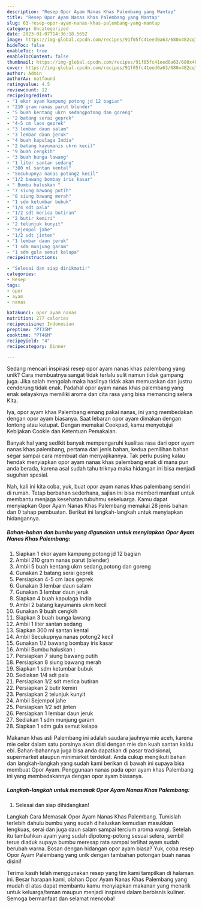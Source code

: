 ```yaml
---
description: "Resep Opor Ayam Nanas Khas Palembang yang Mantap"
title: "Resep Opor Ayam Nanas Khas Palembang yang Mantap"
slug: 63-resep-opor-ayam-nanas-khas-palembang-yang-mantap
category: Uncategorized
date: 2023-01-07T14:36:18.565Z
image: https://img-global.cpcdn.com/recipes/91f05fc41eed0a63/680x482cq70/opor-ayam-nanas-khas-palembang-foto-resep-utama.jpg
hideToc: false
enableToc: true
enableTocContent: false
thumbnail: https://img-global.cpcdn.com/recipes/91f05fc41eed0a63/680x482cq70/opor-ayam-nanas-khas-palembang-foto-resep-utama.jpg
cover: https://img-global.cpcdn.com/recipes/91f05fc41eed0a63/680x482cq70/opor-ayam-nanas-khas-palembang-foto-resep-utama.jpg
author: Admin
authorAv: notfound
ratingvalue: 4.5
reviewcount: 12
recipeingredient:
- "1 ekor ayam kampung potong jd 12 bagian"
- "210 gram nanas parut blender"
- "5 buah kentang ukrn sedangpotong dan goreng"
- "2 batang serai geprek"
- "4-5 cm laos geprek"
- "3 lembar daun salam"
- "3 lembar daun jeruk"
- "4 buah kapulaga India"
- "2 batang kayumanis ukrn kecil"
- "9 buah cengkih"
- "3 buah bunga lawang"
- "1 liter santan sedang"
- "300 ml santan kental"
- "Secukupnya nanas potong2 kecil"
- "1/2 bawang bombay iris kasar"
- " Bumbu haluskan "
- "7 siung bawang putih"
- "8 siung bawang merah"
- "1 sdm ketumbar bubuk"
- "1/4 sdt pala"
- "1/2 sdt merica butiran"
- "2 butir kemiri"
- "2 telunjuk kunyit"
- "Sejempol jahe"
- "1/2 sdt jinten"
- "1 lembar daun jeruk"
- "1 sdm munjung garam"
- "1 sdm gula semut kelapa"
recipeinstructions:

- "Selesai dan siap dinikmati!"
categories:
- Resep
tags:
- opor
- ayam
- nanas

katakunci: opor ayam nanas 
nutrition: 277 calories
recipecuisine: Indonesian
preptime: "PT35M"
cooktime: "PT46M"
recipeyield: "4"
recipecategory: Dinner

---
```





Sedang mencari inspirasi resep opor ayam nanas khas palembang yang unik? Cara membuatnya sangat tidak terlalu sulit namun tidak gampang juga. Jika salah mengolah maka hasilnya tidak akan memuaskan dan justru cenderung tidak enak. Padahal opor ayam nanas khas palembang yang enak selayaknya memiliki aroma dan cita rasa yang bisa memancing selera Kita.





Iya, opor ayam khas Palembang emang pakai nanas, ini yang membedakan dengan opor ayam biasanya. Saat lebaran opor ayam dimakan dengan lontong atau ketupat. Dengan memakai Cookpad, kamu menyetujui Kebijakan Cookie dan Ketentuan Pemakaian.

Banyak hal yang sedikit banyak mempengaruhi kualitas rasa dari opor ayam nanas khas palembang, pertama dari jenis bahan, kedua pemilihan bahan segar sampai cara membuat dan menyajikannya. Tak perlu pusing kalau hendak menyiapkan opor ayam nanas khas palembang enak di mana pun anda berada, karena asal sudah tahu triknya maka hidangan ini bisa menjadi suguhan spesial.






Nah, kali ini kita coba, yuk, buat opor ayam nanas khas palembang sendiri di rumah. Tetap berbahan sederhana, sajian ini bisa memberi manfaat untuk membantu menjaga kesehatan tubuhmu sekeluarga. Kamu dapat menyiapkan Opor Ayam Nanas Khas Palembang memakai 28 jenis bahan dan 0 tahap pembuatan. Berikut ini langkah-langkah untuk menyiapkan hidangannya.

<!--inarticleads1-->

##### Bahan-bahan dan bumbu yang digunakan untuk menyiapkan Opor Ayam Nanas Khas Palembang:

1. Siapkan 1 ekor ayam kampung potong jd 12 bagian
1. Ambil 210 gram nanas parut (blender)
1. Ambil 5 buah kentang ukrn sedang,potong dan goreng
1. Gunakan 2 batang serai geprek
1. Persiapkan 4-5 cm laos geprek
1. Gunakan 3 lembar daun salam
1. Gunakan 3 lembar daun jeruk
1. Siapkan 4 buah kapulaga India
1. Ambil 2 batang kayumanis ukrn kecil
1. Gunakan 9 buah cengkih
1. Siapkan 3 buah bunga lawang
1. Ambil 1 liter santan sedang
1. Siapkan 300 ml santan kental
1. Ambil Secukupnya nanas potong2 kecil
1. Gunakan 1/2 bawang bombay iris kasar
1. Ambil  Bumbu haluskan :
1. Persiapkan 7 siung bawang putih
1. Persiapkan 8 siung bawang merah
1. Siapkan 1 sdm ketumbar bubuk
1. Sediakan 1/4 sdt pala
1. Persiapkan 1/2 sdt merica butiran
1. Persiapkan 2 butir kemiri
1. Persiapkan 2 telunjuk kunyit
1. Ambil Sejempol jahe
1. Persiapkan 1/2 sdt jinten
1. Persiapkan 1 lembar daun jeruk
1. Sediakan 1 sdm munjung garam
1. Siapkan 1 sdm gula semut kelapa


Makanan khas asli Palembang ini adalah saudara jauhnya mie aceh, karena mie celor dalam satu porsinya akan diisi dengan mie dan kuah santan kaldu ebi. Bahan-bahannya juga bisa anda dapatkan di pasar tradisional, supermarket ataupun minimarket terdekat. Anda cukup mengikuti bahan dan langkah-langkah yang sudah kami berikan di bawah ini supaya bisa membuat Opor Ayam. Penggunaan nanas pada opor ayam khas Palembang ini yang membedakannya dengan opor ayam biasanya. 

<!--inarticleads2-->

##### Langkah-langkah untuk memasak Opor Ayam Nanas Khas Palembang:


1. Selesai dan siap dihidangkan!

Langkah Cara Memasak Opor Ayam Nanas Khas Palembang. Tumislah terlebih dahulu bumbu yang sudah dihaluskan kemudian masukkan lengkuas, serai dan juga daun salam sampai tercium aroma wangi. Setelah itu tambahkan ayam yang sudah dipotong-potong sesuai selera, sembil terus diaduk supaya bumbu meresap rata sampai terlihat ayam sudah berubah warna. Bosan dengan hidangan opor ayam biasa? Yuk, coba resep Opor Ayam Palembang yang unik dengan tambahan potongan buah nanas disini! 

Terima kasih telah menggunakan resep yang tim kami tampilkan di halaman ini. Besar harapan kami, olahan Opor Ayam Nanas Khas Palembang yang mudah di atas dapat membantu kamu menyiapkan makanan yang menarik untuk keluarga/teman maupun menjadi inspirasi dalam berbisnis kuliner. Semoga bermanfaat dan selamat mencoba!
